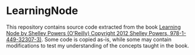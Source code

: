 # LearningNode
This repository contains source code extracted from the book [Learning Node by Shelley Powers (O'Reilly) Copyright 2012 Shelley Powers, 978-1-449-32307-3)](http://shop.oreilly.com/product/0636920024606.do). Some code is copied as-is, while some may contain modifications to test my understanding  of the concepts taught in the book.
